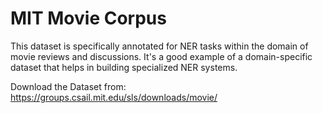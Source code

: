 # MIT Movie Corpus

This dataset is specifically annotated for NER tasks within the domain of movie reviews and discussions. It's a good example of a domain-specific dataset that helps in building specialized NER systems.

Download the Dataset from:
https://groups.csail.mit.edu/sls/downloads/movie/

